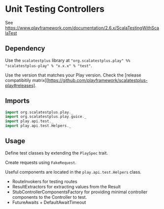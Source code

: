 # Unit Testing Controllers

See https://www.playframework.com/documentation/2.6.x/ScalaTestingWithScalaTest

## Dependency

Use the `scalatestplus` library at `"org.scalatestplus.play" %% "scalatestplus-play" % "x.x.x" % "test"`.

Use the version that matches your Play version. Check the [release compatibitily matrix][https://github.com/playframework/scalatestplus-play#releases].

## Imports

```scala
import org.scalatestplus.play._
import org.scalatestplus.play.guice._
import play.api.test._
import play.api.test.Helpers._
```

## Usage

Define test classes by extending the `PlaySpec` trait.

Create requests using `FakeRequest`.

Useful components are located in the `play.api.test.Helpers` class.
- RouteInvokers for testing routes
- ResultExtractors for extracting values from the Result
- StubControllerComponentsFactory for providing minimal controller components to the Controller to test.
- FutureAwaits + DefaultAwaitTimeout